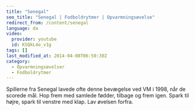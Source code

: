 ```yaml
---
title: "Senegal"
seo_title: "Senegal | Fodboldrytmer | Opvarmningsøvelse"
redirect_from: /content/senegal
language: da
video:
  provider: youtube
  id: KSQkL4o_v1g
tags: []
last_modified_at: 2014-04-08T06:50:30Z
category:
  - Opvarmningsøvelser
  - Fodboldrytmer
---
```


Spillerne fra Senegal lavede ofte denne bevægelse ved VM i 1998, når de
scorede mål. Hop frem med samlede fødder, tilbage og frem igen. Spark til højre, spark
til venstre med klap. Lav øvelsen forfra.
